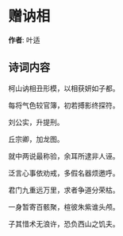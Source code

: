 # 赠讷相

**作者**: 叶适

## 诗词内容

柯山讷相丑形模，以相获妍如子都。

每将气色较官簿，初若搏影终探符。

刘公实，升提刑。

丘宗卿，加龙图。

就中两说最称验，余耳所逮非人诬。

泛言心事依劝戒，多假名器烦邀呼。

君门九重远万里，求者争道分荣枯。

一身暂寄百骸聚，楦彼朱紫谁头颅。

子其惜术无浪许，恐负西山之饥夫。

